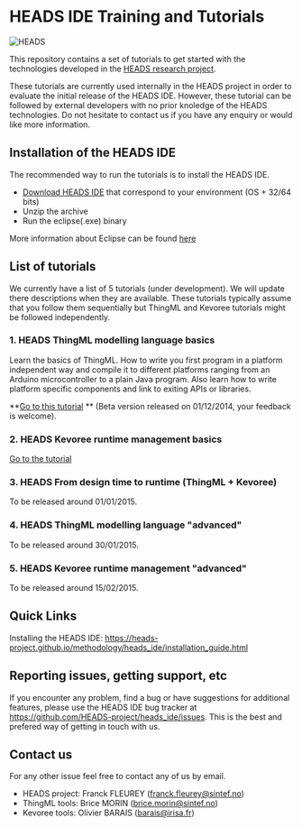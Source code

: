 HEADS IDE Training and Tutorials
================================

![HEADS](http://heads-project.eu/sites/default/files/heads_large.png)

This repository contains a set of tutorials to get started with the technologies developed in the [HEADS research project](http://heads-project.eu/).

These tutorials are currently used internally in the HEADS project in order to evaluate the initial release of the HEADS IDE. However, these tutorial can be followed by external developers with no prior knoledge of the HEADS technologies. Do not hesitate to contact us if you have any enquiry or would like more information.

## Installation of the HEADS IDE

The recommended way to run the tutorials is to install the HEADS IDE.

- [Download HEADS IDE](http://coreff5.istic.univ-rennes1.fr/jenkins/job/headside/ws/products/target/products/) that correspond to your environment (OS + 32/64 bits)
- Unzip the archive
- Run the eclipse(.exe) binary

More information about Eclipse can be found [here](http://help.eclipse.org/luna/index.jsp?topic=%2Forg.eclipse.platform.doc.user%2FgettingStarted%2Fqs-02a.htm&cp=0_1_0_0)

## List of tutorials

We currently have a list of 5 tutorials (under development). We will update there descriptions when they are available. These tutorials typically assume that you follow them sequentially but ThingML and Kevoree tutorials might be followed independently.

### 1. HEADS ThingML modelling language basics

Learn the basics of ThingML. How to write you first program in a platform independent way and compile it to different platforms ranging from an Arduino microcontroller to a plain Java program. Also learn how to write platform specific components and link to exiting APIs or libraries.

**[Go to this tutorial](https://github.com/HEADS-project/training/tree/master/1.ThingML_Basics) ** (Beta version released on 01/12/2014, your feedback is welcome).

### 2. HEADS Kevoree runtime management basics

[Go to the tutorial](https://github.com/HEADS-project/training/tree/master/2.Kevoree_Basics)

### 3. HEADS From design time to runtime (ThingML + Kevoree)

To be released around 01/01/2015.

### 4. HEADS ThingML modelling language "advanced"

To be released around 30/01/2015.

### 5. HEADS Kevoree runtime management "advanced"

To be released around 15/02/2015.

## Quick Links

Installing the HEADS IDE: https://heads-project.github.io/methodology/heads_ide/installation_guide.html

## Reporting issues, getting support, etc

If you encounter any problem, find a bug or have suggestions for additional features, please use the HEADS IDE bug tracker at https://github.com/HEADS-project/heads_ide/issues. This is the best and prefered way of getting in touch with us.

## Contact us

For any other issue feel free to contact any of us by email.

* HEADS project: Franck FLEUREY (franck.fleurey@sintef.no)
* ThingML tools: Brice MORIN (brice.morin@sintef.no)
* Kevoree tools: Olivier BARAIS (barais@irisa.fr)
